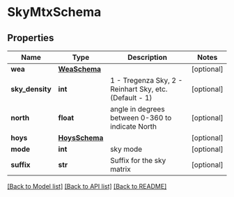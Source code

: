 # SkyMtxSchema

## Properties
Name | Type | Description | Notes
------------ | ------------- | ------------- | -------------
**wea** | [**WeaSchema**](WeaSchema.md) |  | [optional] 
**sky_density** | **int** | 1 - Tregenza Sky, 2 - Reinhart Sky, etc. (Default - 1) | [optional] 
**north** | **float** | angle in degrees between 0-360 to indicate North | [optional] 
**hoys** | [**HoysSchema**](HoysSchema.md) |  | [optional] 
**mode** | **int** | sky mode | [optional] 
**suffix** | **str** | Suffix for the sky matrix | [optional] 

[[Back to Model list]](../README.md#documentation-for-models) [[Back to API list]](../README.md#documentation-for-api-endpoints) [[Back to README]](../README.md)


